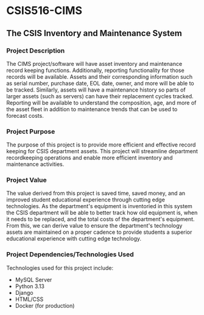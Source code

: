 # CSIS516-CIMS
## The CSIS Inventory and Maintenance System

### Project Description
The CIMS project/software will have asset inventory and maintenance record keeping functions. Additionally, reporting functionality for those records will be available. Assets and their corresponding information such as serial number, purchase date, EOL date, owner, and more will be able to be tracked. Similarly, assets will have a maintenance history so parts of larger assets (such as servers) can have their replacement cycles tracked. Reporting will be available to understand the composition, age, and more of the asset fleet in addition to maintenance trends that can be used to forecast costs.

### Project Purpose
The purpose of this project is to provide more efficient and effective record keeping for CSIS department assets. This project will streamline department recordkeeping operations and enable more efficient inventory and maintenance activities.

### Project Value 
The value derived from this project is saved time, saved money, and an improved student educational experience through cutting edge technologies. As the department's equipment is inventoried in this system the CSIS department will be able to better track how old equipment is, when it needs to be replaced, and the total costs of the department's equipment. From this, we can derive value to ensure the department's technology assets are maintained on a proper cadence to provide students a superior educational experience with cutting edge technology.

### Project Dependencies/Technologies Used

Technologies used for this project include:
* MySQL Server
* Python 3.13
* Django
* HTML/CSS
* Docker (for production)


